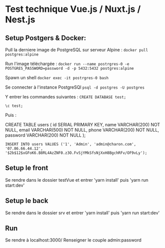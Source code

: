 # Test technique Vue.js / Nuxt.js / Nest.js
## Setup Postgers & Docker:
Pull la derniere image de PostgreSQL sur serveur Alpine :
```docker pull postgres:alpine```

Run l'image téléchargée :
```docker run --name postrgres-0 -e POSTGRES_PASSWORD=password -d -p 5432:5432 postgres:alpine```

Spawn un shell
```docker exec -it postrgres-0 bash```

Se connecter à l'instance PostgreSQl
```psql -d postgres -U postgres```

Y entrer les commandes suivantes :
```CREATE DATABASE test;```

```\c test;```

Puis :

  CREATE TABLE users (
  id SERIAL PRIMARY KEY,
  name VARCHAR(200) NOT NULL,
  email VARCHAR(500) NOT NULL,
  phone VARCHAR(200) NOT NULL,
  password VARCHAR(200) NOT NULL
);

```INSERT INTO users VALUES ('1', 'Admin', 'admin@charon.com', '07.86.66.44.12', '$2b$12$xGFoK6.B8RL4AzZNF0.z3O.FvSjYMkSfsNjXxH8BgchRFv/OF9vLy');```

## Setup le front
Se rendre dans le dossier testVue et entrer 'yarn install' puis 'yarn run start:dev'

## Setup le back
Se rendre dans le dossier srv et entrer 'yarn install' puis 'yarn run start:dev'


## Run
Se rendre à localhost:3000/
Renseigner le couple admin:password

